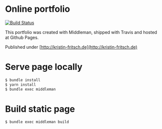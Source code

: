 Online portfolio
================

[![Build Status](https://travis-ci.org/Twissi/me.svg?branch=master)](https://travis-ci.org/Twissi/me)

This portfolio was created with Middleman, shipped with Travis and hosted at Github Pages.

Published under [http://kristin-fritsch.de](http://kristin-fritsch.de)

Serve page locally
==================

```sh
$ bundle install
$ yarn install
$ bundle exec middleman
```

Build static page
=================

```sh
$ bundle exec middleman build
```


